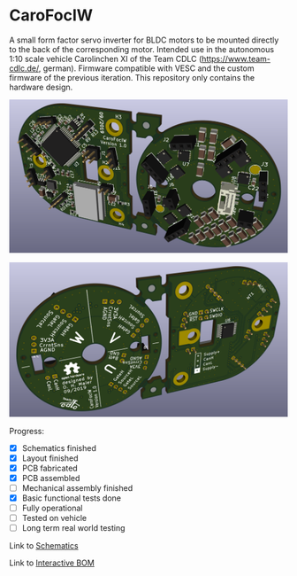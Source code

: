 # CaroFocIW
A small form factor servo inverter for BLDC motors to be mounted directly to the back of the corresponding motor. Intended use in the autonomous 1:10 scale vehicle Carolinchen XI of the Team CDLC (https://www.team-cdlc.de/, german). Firmware compatible with VESC and the custom firmware of the previous iteration. This repository only contains the hardware design.

![PCB Rendering Front](https://raw.githubusercontent.com/qosch/CaroFocIW/master/Hardware/KiCad/CaroFocIw/Documentation/PictureFront.png)

![PCB Rendering Back](https://raw.githubusercontent.com/qosch/CaroFocIW/master/Hardware/KiCad/CaroFocIw/Documentation/PictureBack.png)

Progress:
- [x] Schematics finished
- [x] Layout finished
- [x] PCB fabricated
- [x] PCB assembled
- [ ] Mechanical assembly finished
- [x] Basic functional tests done
- [ ] Fully operational
- [ ] Tested on vehicle
- [ ] Long term real world testing

Link to [Schematics](https://raw.githubusercontent.com/qosch/CaroFocIW/master/Hardware/KiCad/CaroFocIw/Documentation/Schematics.pdf)

Link to [Interactive BOM](http://htmlpreview.github.io/?https://github.com/qosch/CaroFocIW/blob/master/Hardware/KiCad/CaroFocIw/Documentation/BOM.html)
